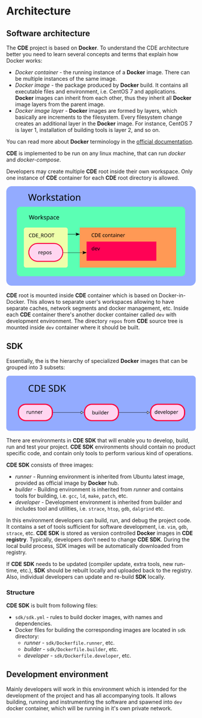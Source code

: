 # Architecture

## Software architecture

The **CDE** project is based on **Docker**.
To understand the CDE architecture better you need to learn several concepts and terms that explain
how Docker works:

- *Docker container* - the running instance of a **Docker** image. There can be multiple instances
  of the same image.
- *Docker image* - the package produced by **Docker** build. It contains all executable files and
  environment, i.e. CentOS 7 and applications. **Docker** images can inherit from each other, thus
  they inherit all **Docker** image layers from the parent image.
- *Docker image layer* - **Docker** images are formed by layers, which basically are increments to
  the filesystem.
  Every filesystem change creates an additional layer in the **Docker** image.
  For instance, CentOS 7 is layer 1, installation of building tools is layer 2, and so on.

You can read more about **Docker** terminology in the
[official documentation](https://docs.docker.com/engine/docker-overview).

**CDE** is implemented to be run on any linux machine, that can run *docker* and *docker-compose*.

Developers may create multiple **CDE** root inside their own workspace. Only one instance of **CDE**
container for each **CDE** root directory is allowed.

![Workstation deployment](assets/workstation.png)

**CDE** root is mounted inside **CDE** container which is based on Docker-in-Docker. This allows to
separate user's workspaces allowing to have separate caches, network segments and docker management,
etc.
Inside each **CDE** container there's another docker container called `dev` with development
environment. The directory `repos` from **CDE** source tree is mounted inside `dev` container
where it should be built.

## SDK

Essentially, the is the hierarchy of specialized **Docker** images that can be grouped into 3
subsets:

![CDE SDK](assets/sdk.png)

There are environments in **CDE SDK** that will enable you to develop, build, run and test your
project. **CDE SDK** environments should contain no product specific code, and contain only
tools to perform various kind of operations.

**CDE SDK** consists of three images:

- *runner* - Running environment is inherited from Ubuntu latest image, provided as official image by
  **Docker** hub.
- *builder* - Building environment is inherited from *runner* and contains tools for building, 
  i.e. `gcc`, `ld`, `make`, `patch`, etc.
- *developer* - Development environment is inherited from builder and includes tool and utilities,
  i.e. `strace`, `htop`, `gdb`, `dalgrind` etc.

In this environment developers can build, run, and debug the project code. It contains a
set of tools sufficient for software development, i.e. `vim`, `gdb`, `strace`, etc. **CDE SDK** is
stored as version controlled **Docker** images in **CDE registry**. Typically, developers don’t
need to change **CDE SDK**. During the local build process, SDK images will be automatically
downloaded from registry.

If **CDE SDK** needs to be updated (compiler update, extra tools, new run-time, etc.), **SDK**
should be rebuilt locally and uploaded back to the registry. Also, individual developers can update
and re-build **SDK** locally.

### Structure

**CDE SDK** is built from following files:

- `sdk/sdk.yml` - rules to build docker images, with names and dependencies.
- Docker files for building the corresponding images are located in `sdk` directory:
  - *runner* - `sdk/Dockerfile.runner`, etc.
  - *builder* - `sdk/Dockerfile.builder`, etc.
  - *developer* - `sdk/Dockerfile.developer`, etc.

## Development environment

Mainly developers will work in this environment which is intended for the development of the project
and has all accompanying tools. It allows building, running and instrumenting the software and
spawned into `dev` docker container, which will be running in it's own private network.
